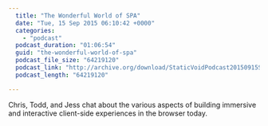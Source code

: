 ```yaml
---
  title: "The Wonderful World of SPA"
  date: "Tue, 15 Sep 2015 06:10:42 +0000"
  categories: 
    - "podcast"
  podcast_duration: "01:06:54"
  guid: "the-wonderful-world-of-spa"
  podcast_file_size: "64219120"
  podcast_link: "http://archive.org/download/StaticVoidPodcast20150915SPA/StaticVoidPodcast-20150915-SPA.mp3"
  podcast_length: "64219120"

---
```

Chris, Todd, and Jess chat about the various aspects of building immersive and interactive client-side experiences in the browser today.